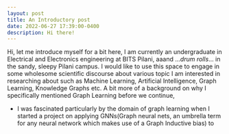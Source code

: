 ```yaml
---
layout: post
title: An Introductory post
date: 2022-06-27 17:39:00-0400
description: Hi there!
---
```


Hi, let me introduce myself for a bit here, I am currently an undergraduate in Electrical and Electronics engineering at BITS Pilani, aaand ..._drum rolls_... in the sandy, sleepy Pilani campus. I would like to use this space to engage in some wholesome scientific discourse about various topic I am interested in researching about such as Machine Learning, Artificial Intelligence, Graph Learning, Knowledge Graphs etc. A bit more of a background on why I specifically mentioned Graph Learning before we continue,

- I was fascinated particularly by the domain of graph learning when I started a project on applying GNNs(Graph neural nets, an umbrella term for any neural network which makes use of a Graph Inductive bias) to 